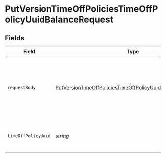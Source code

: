 # PutVersionTimeOffPoliciesTimeOffPolicyUuidBalanceRequest


## Fields

| Field                                                                                                                                                   | Type                                                                                                                                                    | Required                                                                                                                                                | Description                                                                                                                                             |
| ------------------------------------------------------------------------------------------------------------------------------------------------------- | ------------------------------------------------------------------------------------------------------------------------------------------------------- | ------------------------------------------------------------------------------------------------------------------------------------------------------- | ------------------------------------------------------------------------------------------------------------------------------------------------------- |
| `requestBody`                                                                                                                                           | [PutVersionTimeOffPoliciesTimeOffPolicyUuidBalanceRequestBody](../../models/operations/putversiontimeoffpoliciestimeoffpolicyuuidbalancerequestbody.md) | :heavy_minus_sign:                                                                                                                                      | A list of employee objects containing the employee uuid and time off hours balance                                                                      |
| `timeOffPolicyUuid`                                                                                                                                     | *string*                                                                                                                                                | :heavy_check_mark:                                                                                                                                      | The UUID of the company time off policy                                                                                                                 |